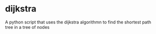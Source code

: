 # dijkstra
A python script that uses the dijkstra algorithmn to find the shortest path tree in a tree of nodes
